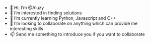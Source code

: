 - 👋 Hi, I’m @Aluzy
- 👀 I’m interested in finding solutions
- 🌱 I’m currently learning Python, Javascript and C++
- 💞️ I’m looking to collaborate on anything which can provide me interesting skills
- 📫 Send me something to introduce you if you want to collaborate

<!---
Aluzy/Aluzy is a ✨ special ✨ repository because its `README.md` (this file) appears on your GitHub profile.
You can click the Preview link to take a look at your changes.
--->
